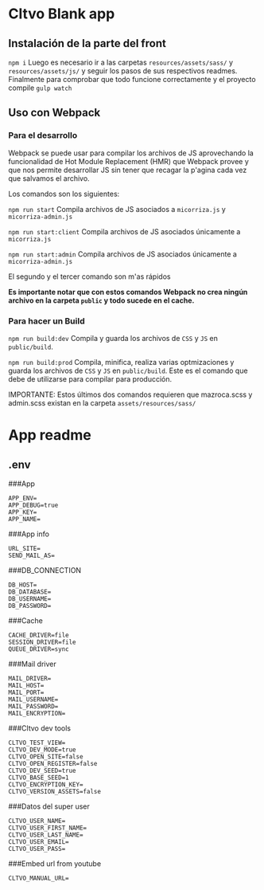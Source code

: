# Cltvo Blank app

## Instalación de la parte del front
`npm i`
Luego es necesario ir a las carpetas `resources/assets/sass/` y `resources/assets/js/` y seguir los pasos de sus respectivos readmes. Finalmente para comprobar que todo funcione correctamente y el proyecto compile `gulp watch`

## Uso con Webpack

### Para el desarrollo
Webpack se puede usar para compilar los archivos de JS aprovechando la funcionalidad de Hot Module Replacement (HMR) que Webpack provee y que nos permite desarrollar JS sin tener que recagar la p'agina cada vez que salvamos el archivo.

Los comandos son los siguientes:

`npm run start` Compila archivos de JS asociados a `micorriza.js` y `micorriza-admin.js`

`npm run start:client` Compila archivos de JS asociados únicamente a `micorriza.js`

`npm run start:admin` Compila archivos de JS asociados únicamente a `micorriza-admin.js`

El segundo y el tercer comando son m'as rápidos

__Es importante notar que con estos comandos Webpack no crea ningún archivo en la carpeta `public` y todo sucede en el cache.__

### Para hacer un Build
`npm run build:dev` Compila y guarda los archivos de `CSS` y `JS` en `public/build`.

`npm run build:prod` Compila, minifica, realiza varias optmizaciones y guarda los archivos de `CSS` y `JS` en `public/build`. Este es el comando que debe de utilizarse para compilar para producción.

IMPORTANTE: Estos últimos dos comandos requieren que mazroca.scss y admin.scss existan en la carpeta `assets/resources/sass/`

# App readme

## .env

###App
```
APP_ENV=
APP_DEBUG=true
APP_KEY=
APP_NAME=
```
###App info
 ```
URL_SITE=
SEND_MAIL_AS=
```

###DB_CONNECTION
```
DB_HOST=
DB_DATABASE=
DB_USERNAME=
DB_PASSWORD=
```

###Cache
```
CACHE_DRIVER=file
SESSION_DRIVER=file
QUEUE_DRIVER=sync
```

###Mail driver
```
MAIL_DRIVER=
MAIL_HOST=
MAIL_PORT=
MAIL_USERNAME=
MAIL_PASSWORD=
MAIL_ENCRYPTION=
```

###Cltvo dev tools
```
CLTVO_TEST_VIEW=
CLTVO_DEV_MODE=true
CLTVO_OPEN_SITE=false
CLTVO_OPEN_REGISTER=false
CLTVO_DEV_SEED=true
CLTVO_BASE_SEED=1
CLTVO_ENCRYPTION_KEY=
CLTVO_VERSION_ASSETS=false
```

###Datos del super user
```
CLTVO_USER_NAME=
CLTVO_USER_FIRST_NAME=
CLTVO_USER_LAST_NAME=
CLTVO_USER_EMAIL=
CLTVO_USER_PASS=
```

###Embed url from youtube  
```
CLTVO_MANUAL_URL=
```
